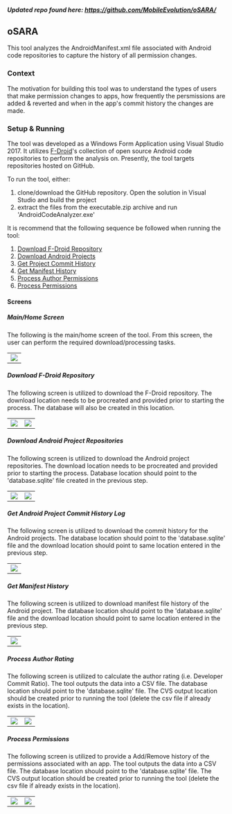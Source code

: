 ##### Updated repo found here: https://github.com/MobileEvolution/oSARA/



## oSARA
This tool analyzes the AndroidManifest.xml file associated with Android code repositories to capture the history of all permission changes.

### Context
The motivation for building this tool was to understand the types of users that make permission changes to apps, how frequently the persmissions are added & reverted and when in the app's commit history the changes are made.

### Setup & Running
The tool was developed as a Windows Form Application using Visual Studio 2017. It utilizes <a href='https://f-droid.org/' target='_blank'> F-Droid</a>'s  collection of open source Android code repositories to perform the analysis on. Presently, the tool targets repositories hosted on GitHub.

To run the tool, either:
<ol>
	<li>
		clone/download the GitHub repository. Open the solution in Visual Studio and build the project
	</li>
	<li>
		extract the files from the executable.zip archive and run 'AndroidCodeAnalyzer.exe'
	</li>
</ol>

It is recommend that the following sequence be followed when running the tool:
<ol>
	<li> <a href='#download-f-droid-repository'>Download F-Droid Repository</a></li>
	<li> <a href='#download-android-project-repositories'>Download Android Projects</a></li>
	<li> <a href='#get-android-project-commit-history-log'>Get Project Commit History</a></li>
	<li> <a href='#get-manifest-history'>Get Manifest History </a></li>
	<li> <a href='#process-author-rating'>Process Author Permissions</a></li>
	<li> <a href='#process-permissions'>Process Permissions</a></li>
</ol>

#### Screens

##### Main/Home Screen
The following is the main/home screen of the tool. From this screen, the user can perform the required download/processing tasks.
<table>
	<tr>
		<td>
			<img src='http://imgur.com/wzGt7xf.png'/>
		</td>
	</tr>
</table>

##### Download F-Droid Repository
The following screen is utilized to download the F-Droid repository. The download location needs to be procreated and provided prior to starting the process. The database will also be created in this location.
<table>
	<tr>
		<td>
			<img src='http://imgur.com/BMaYo30.png'/>
		</td>
		<td>
			<img src='http://imgur.com/wEJxQeA.png'/>
		</td>
	</tr>
</table>

##### Download Android Project Repositories
The following screen is utilized to download the Android project repositories. The download location needs to be procreated and provided prior to starting the process. Database location should point to the 'database.sqlite' file created in the previous step.
<table>
	<tr>
		<td>
			<img src='http://imgur.com/kpw4qBr.png'/>
		</td>
		<td>
			<img src='http://imgur.com/snmheZU.png'/>
		</td>
	</tr>
</table>

##### Get Android Project Commit History Log
The following screen is utilized to download the commit history for the Android projects. The database location should point to the 'database.sqlite' file and the download location should point to same location entered in the previous step.
<table>
	<tr>
		<td>
			<img src='http://imgur.com/iKHTQWd.png'/>
		</td>
	</tr>
</table>

##### Get Manifest History
The following screen is utilized to download manifest file history of the Android project. The database location should point to the 'database.sqlite' file and the download location should point to same location entered in the previous step.
<table>
	<tr>
		<td>
			<img src='http://imgur.com/CTr6Jny.png'/>
		</td>
	</tr>
</table>

##### Process Author Rating
The following screen is utilized to calculate the author rating (i.e. Developer Commit Ratio). The tool outputs the data into a CSV file.
The database location should point to the 'database.sqlite' file. The CVS output location should be created prior to running the tool (delete the csv file if already exists in the location).
<table>
	<tr>
		<td>
			<img src='http://imgur.com/8rc1w3w.png'/>
		</td>
		<td>
			<img src='http://imgur.com/zqTSUDP.png'/>
		</td>
	</tr>
</table>

##### Process Permissions
The following screen is utilized to provide a Add/Remove history of the permissions associated with an app. The tool outputs the data into a CSV file.
The database location should point to the 'database.sqlite' file. The CVS output location should be created prior to running the tool (delete the csv file if already exists in the location).
<table>
	<tr>
		<td>
			<img src='http://imgur.com/Ln3BMpV.png'/>
		</td>
		<td>
			<img src='http://imgur.com/ZD7UFRl.png'/>
		</td>
	</tr>
</table>





